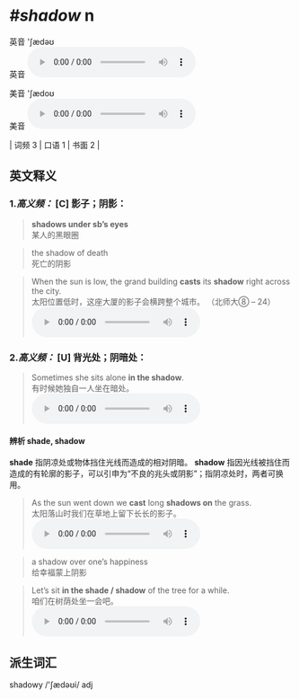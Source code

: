 # ***\#shadow*** n
英音 'ʃædəʊ  
英音
<audio src="./media/shadow-B.aac" controls="controls"></audio>

美音 'ʃædoʊ  
美音
<audio src="./media/shadow.aac" controls="controls"></audio>



| 词频 3 | 口语 1 | 书面 2 |  

英文释义
---
### 1.*高义频：* **[C] 影子；阴影：**  

 > **shadows under sb’s eyes**  
 > 某人的黑眼圈    

 > the shadow of death  
 > 死亡的阴影    

 > When the sun is low, the grand building **casts** its **shadow** right across the city.  
 > 太阳位置低时，这座大厦的影子会横跨整个城市。  （北师大⑧ – 24）  
<audio src="./media/shadow-1.aac" controls="controls"></audio>

### 2.*高义频：* **[U] 背光处；阴暗处：**  

 > Sometimes she sits alone **in the shadow**.  
 > 有时候她独自一人坐在暗处。    
<audio src="./media/shadow-2.aac" controls="controls"></audio>

#### 辨析 shade, shadow
  
**shade** 指阴凉处或物体挡住光线而造成的相对阴暗。
**shadow** 指因光线被挡住而造成的有轮廓的影子，可以引申为“不良的兆头或阴影”；指阴凉处时，两者可换用。
 > As the sun went down we **cast** long **shadows on** the grass.  
 > 太阳落山时我们在草地上留下长长的影子。    
<audio src="./media/shadow-3.aac" controls="controls"></audio>

 > a shadow over one’s happiness  
 > 给幸福蒙上阴影    

 > Let’s sit **in the shade / shadow** of the tree for a while.  
 > 咱们在树荫处坐一会吧。    
<audio src="./media/shadow-4.aac" controls="controls"></audio>



派生词汇
---
shadowy /'ʃædəʊi/ adj   


